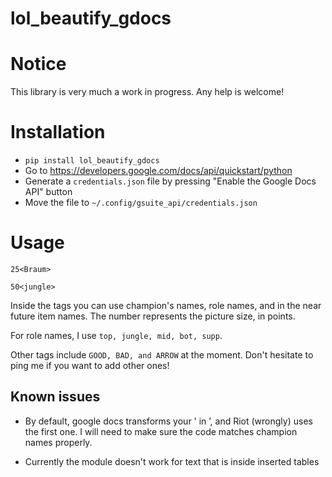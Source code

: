 # lol_beautify_gdocs

# Notice

This library is very much a work in progress. Any help is welcome!

# Installation

- `pip install lol_beautify_gdocs`
- Go to https://developers.google.com/docs/api/quickstart/python
- Generate a `credentials.json` file by pressing "Enable the Google Docs API" button
- Move the file to `~/.config/gsuite_api/credentials.json`

# Usage

`25<Braum>`

`50<jungle>`

Inside the tags you can use champion's names, role names, and in the near future item names. The number
represents the picture size, in points.

For role names, I use `top, jungle, mid, bot, supp`.

Other tags include `GOOD, BAD, and ARROW` at the moment. Don't hesitate to ping me if you want to add other ones!

## Known issues

- By default, google docs transforms your ' in ’, and Riot (wrongly) uses the first one. I will need to make sure 
the code matches champion names properly.

- Currently the module doesn't work for text that is inside inserted tables